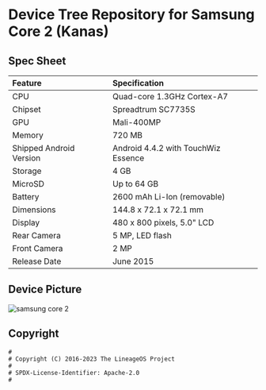 # Device Tree Repository for Samsung Core 2 (Kanas)

## Spec Sheet

| Feature                 | Specification                        |
| :---------------------- | :----------------------------------- |
| CPU                     | Quad-core 1.3GHz Cortex-A7           |
| Chipset                 | Spreadtrum SC7735S                   |
| GPU                     | Mali-400MP                           |
| Memory                  | 720 MB                               |
| Shipped Android Version | Android 4.4.2 with TouchWiz Essence  |
| Storage                 | 4 GB                                 |
| MicroSD                 | Up to 64 GB                          |
| Battery                 | 2600 mAh Li-Ion (removable)          |
| Dimensions              | 144.8 x 72.1 x 72.1 mm               |
| Display                 | 480 x 800 pixels, 5.0" LCD           |
| Rear Camera             | 5 MP, LED flash                      |
| Front Camera            | 2 MP                                 |
| Release Date            | June 2015                            |

## Device Picture

![samsung core 2](https://cdn2.gsmarena.com/vv/pics/samsung/samsung-galaxy-core-2-sm-g355h-1.jpg "Samsung Galaxy core 2" )

## Copyright

```
#
# Copyright (C) 2016-2023 The LineageOS Project
#
# SPDX-License-Identifier: Apache-2.0
#
